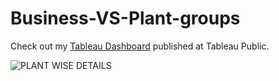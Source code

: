 # Business-VS-Plant-groups
Check out my [Tableau Dashboard](https://public.tableau.com/app/profile/khushi.lodhi1111/viz/BusinessGroupVsPlant/PLANTWISEDETAILS) published at Tableau Public.

![PLANT WISE DETAILS](https://github.com/user-attachments/assets/c40d60f5-2dc5-492c-b764-d9f8d65c0785)
